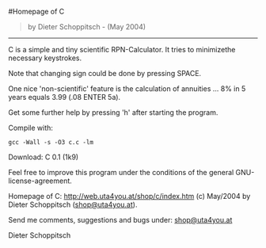 #Homepage of C
> by Dieter Schoppitsch - (May 2004)
---
C is a simple and tiny scientific RPN-Calculator. It tries to minimizethe necessary keystrokes.

Note that changing sign could be done by pressing SPACE.

One nice 'non-scientific' feature is the calculation of annuities ... 8% in 5 years equals 3.99 (.08 ENTER 5a).

Get some further help by pressing 'h' after starting the program.

Compile with:

```
gcc -Wall -s -O3 c.c -lm
```

Download: C 0.1 (1k9)

Feel free to improve this program under the conditions of the general GNU-license-agreement.

Homepage of C: http://web.uta4you.at/shop/c/index.htm
(c) May/2004 by Dieter Schoppitsch (shop@uta4you.at).

Send me comments, suggestions and bugs under: shop@uta4you.at

Dieter Schoppitsch
